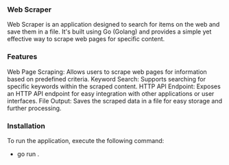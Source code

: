 ### Web Scraper

Web Scraper is an application designed to search for items on the web and save them in a file. It's built using Go (Golang) and provides a simple yet effective way to scrape web pages for specific content.

### Features

Web Page Scraping: Allows users to scrape web pages for information based on predefined criteria.
Keyword Search: Supports searching for specific keywords within the scraped content.
HTTP API Endpoint: Exposes an HTTP API endpoint for easy integration with other applications or user interfaces.
File Output: Saves the scraped data in a file for easy storage and further processing.

### Installation

To run the application, execute the following command:

- go run .
